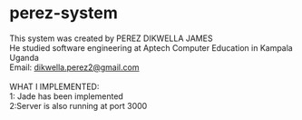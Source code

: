 # perez-system
This system was created by PEREZ DIKWELLA JAMES
<br/>
He studied software engineering at Aptech Computer Education in Kampala Uganda<br/>
Email: dikwella.perez2@gmail.com
<br/>
<br/>
WHAT I IMPLEMENTED:
<br/>
1: Jade has been implemented<br/>
2:Server is also running at port 3000
